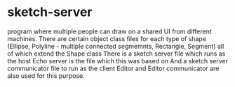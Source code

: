 # sketch-server
program where multiple people can draw on a shared UI from different machines.
There are certain object class files for each type of shape (Ellipse, Polyline - multiple connected segmemnts, Rectangle, Segment) 
  all of which extend the Shape class
There is a sketch server file which runs as the host
  Echo server is the file which this was based on
And a sketch server communicator file to run as the client
Editor and Editor communicator are also used for this purpose.

